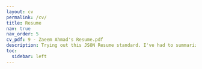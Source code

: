```yaml
---
layout: cv
permalink: /cv/
title: Resume
nav: true
nav_order: 5
cv_pdf: 9 - Zaeem Ahmad's Resume.pdf
description: Trying out this JSON Resume standard. I've had to summarize some details in order to make things appear nice. You can grab a PDF version up right.
toc:
  sidebar: left
---
```

